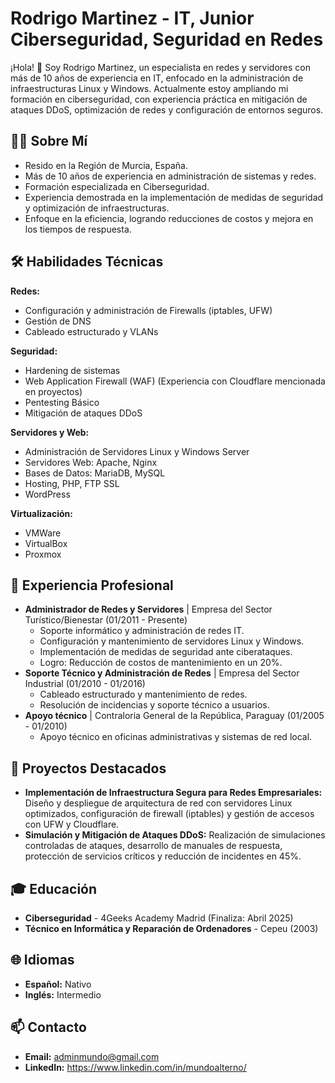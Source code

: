 # Rodrigo Martinez - IT, Junior Ciberseguridad, Seguridad en Redes

¡Hola! 👋 Soy Rodrigo Martinez, un especialista en redes y servidores con más de 10 años de experiencia en IT, enfocado en la administración de infraestructuras Linux y Windows. Actualmente estoy ampliando mi formación en ciberseguridad, con experiencia práctica en mitigación de ataques DDoS, optimización de redes y configuración de entornos seguros.

## 🧑‍💻 Sobre Mí

* Resido en la Región de Murcia, España.
* Más de 10 años de experiencia en administración de sistemas y redes.
* Formación especializada en Ciberseguridad.
* Experiencia demostrada en la implementación de medidas de seguridad y optimización de infraestructuras.
* Enfoque en la eficiencia, logrando reducciones de costos y mejora en los tiempos de respuesta.

## 🛠️ Habilidades Técnicas

**Redes:**
* Configuración y administración de Firewalls (iptables, UFW)
* Gestión de DNS
* Cableado estructurado y VLANs

**Seguridad:**
* Hardening de sistemas
* Web Application Firewall (WAF) (Experiencia con Cloudflare mencionada en proyectos)
* Pentesting Básico
* Mitigación de ataques DDoS

**Servidores y Web:**
* Administración de Servidores Linux y Windows Server
* Servidores Web: Apache, Nginx
* Bases de Datos: MariaDB, MySQL
* Hosting, PHP, FTP SSL
* WordPress

**Virtualización:**
* VMWare
* VirtualBox
* Proxmox

## 🏢 Experiencia Profesional

* **Administrador de Redes y Servidores** | Empresa del Sector Turístico/Bienestar (01/2011 - Presente)
    * Soporte informático y administración de redes IT.
    * Configuración y mantenimiento de servidores Linux y Windows.
    * Implementación de medidas de seguridad ante ciberataques.
    * Logro: Reducción de costos de mantenimiento en un 20%.
* **Soporte Técnico y Administración de Redes** | Empresa del Sector Industrial (01/2010 - 01/2016)
    * Cableado estructurado y mantenimiento de redes.
    * Resolución de incidencias y soporte técnico a usuarios.
* **Apoyo técnico** | Contraloria General de la República, Paraguay (01/2005 - 01/2010)
    * Apoyo técnico en oficinas administrativas y sistemas de red local.

## 🚀 Proyectos Destacados

* **Implementación de Infraestructura Segura para Redes Empresariales:** Diseño y despliegue de arquitectura de red con servidores Linux optimizados, configuración de firewall (iptables) y gestión de accesos con UFW y Cloudflare.
* **Simulación y Mitigación de Ataques DDoS:** Realización de simulaciones controladas de ataques, desarrollo de manuales de respuesta, protección de servicios críticos y reducción de incidentes en 45%.

## 🎓 Educación

* **Ciberseguridad** - 4Geeks Academy Madrid (Finaliza: Abril 2025)
* **Técnico en Informática y Reparación de Ordenadores** - Cepeu (2003)

## 🌐 Idiomas

* **Español:** Nativo
* **Inglés:** Intermedio

## 📫 Contacto

* **Email:** adminmundo@gmail.com
* **LinkedIn:** https://www.linkedin.com/in/mundoalterno/


